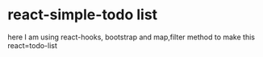 # react-simple-todo list
here I am using react-hooks, bootstrap and map,filter method to make this react=todo-list
